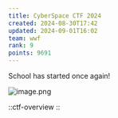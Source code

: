 ```yaml
---
title: CyberSpace CTF 2024
created: 2024-08-30T17:42
updated: 2024-09-01T16:02
team: wwf
rank: 9
points: 9691
---
```


School has started once again!

![image.png](https://res.cloudinary.com/kumonochisanaka/image/upload/v1725220917/2024/09/c77458b6720fe9380733114495306b43.png)

::ctf-overview
::
